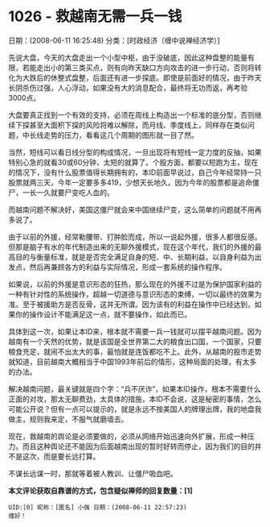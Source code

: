 # 1026 - 救越南无需一兵一钱
日期：(2008-06-11 16:25:48) 分类：[时政经济（缠中说禅经济学）] 



先说大盘，今天的大盘走出一个小型中枢，由于没破底，因此这种盘整的能量有限，若能走出小的第三类买点，则有向昨天缺口方向攻击的进一步行动，否则将转化为大跌后的休整式盘整，后面还有进一步探底。即使是前面好的情况，由于昨天长阴杀伤过强，人心浮动，如果没有大的消息配合，最终将无功而返，再考验3000点。



大盘要真正找到一个有效的支持，必须在周线上构造出一个标准的底分型，否则继续下探甚至大面积下探的风险将难以解除，而月线、季度线上，同样存在类似问题，中长线走势的压力，看看这几个周期的图形就一目了然。



当然，短线可以看日线分型的构成情况，一旦出现将有短线一定力度的反抽，如果特别心急的就看30或60分钟，太短的就算了。个股方面，都要以短跑为主，现在的情况下，没有什么股票值得长期拥有的，本ID前面早说过，自己今年经常持一只股票就两三天，今年一定要多多419，少想天长地久。因为今年的股票都是追命僵尸，一长一久就要尸变吃人血的。



而越南问题不解决好，美国这僵尸就会来中国继续尸变，这么简单的问题就不用再多说了。



由于以前的外援，经常勒腰带、打肿脸而成，所以一说起外援，很多人都很反感。但那是脑子有水的年代制造出来的无聊外援模式，现在这个年代，我们的外援的最高目的与衡量标准，就是是否完全满足自身的短、中、长期利益，以自身利益为出发点，然后再兼顾各方的利益与实际情况，形成一套系统的操作程序。



如果说，以前的外援是意识形态的狂热，那么现在的外援不过是为保护国家利益的一种有针对性的系统操作，超越一切道德与意识形态的束缚，一切以最终的效果为准。至于被援助方是否反骨，这并无所谓。因为该有的利益在操作中已经达到，如果你的操作设计不能满足这一点，就不要操作，如此而已。



具体到这一次，如果让本ID来，根本就不需要一兵一钱就可以摆平越南问题。因为越南有一个天然的优势，就是该国是全世界第二大的粮食出口国，一个国家，只要粮食充足，就闹不出太大的事，最怕就是连饭都吃不上。此外，从越南的股市走势就知道，目前越南大概相当于中国1993年前后的情形，这种局面的处理，有太多的办法。



解决越南问题，最关键就是四个字：“兵不厌诈”，如果本ID操作，根本不需要什么正面的对攻，那太无聊费劲，太具体的措施，本ID不会说，这是秘密的事情，怎么可能公开说？但有一点可以提示的，就是永远不按美国人的牌理出牌，我的地盘我做主，规则我来定，不服气就磨墙去。



现在，救越南的舆论是必须要做的，必须从网络开始迅速向外扩展，形成一种压力。而且这种舆论还不能因为后面越南出现的暂时好转而停止，因为我们的目的并不是这次，而是要长远打算。



不谋长远谋一时，那就等着被人教训、让僵尸吸血吧。



**本文评论获取自靠谱的方式，包含疑似禅师的回复数量：[1]**




```
UID:[0] 昵称：[匿名] 小强 日期：(2008-06-11 22:57:23)
缠好！
```



